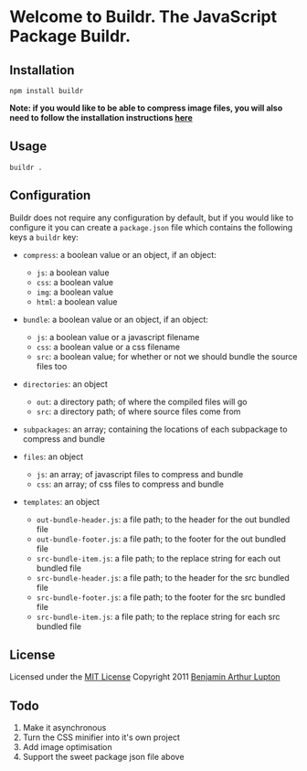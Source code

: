 # Welcome to Buildr. The JavaScript Package Buildr.


## Installation

	npm install buildr

__Note: if you would like to be able to compress image files, you will also need to follow the installation instructions [here](https://github.com/bentruyman/pulverizr/blob/master/pulverizr.js)__


## Usage

	buildr .


## Configuration

Buildr does not require any configuration by default, but if you would like to configure it you can create a `package.json` file which contains the following keys a `buildr` key:

- `compress`: a boolean value or an object, if an object:
	- `js`: a boolean value
	- `css`: a boolean value
	- `img`: a boolean value
	- `html`: a boolean value

- `bundle`: a boolean value or an object, if an object:
	- `js`: a boolean value or a javascript filename
	- `css`: a boolean value or a css filename
	- `src`: a boolean value; for whether or not we should bundle the source files too

- `directories`: an object
	- `out`: a directory path; of where the compiled files will go
	- `src`: a directory path; of where source files come from

- `subpackages`: an array; containing the locations of each subpackage to compress and bundle

- `files`: an object
	- `js`: an array; of javascript files to compress and bundle
	- `css`: an array; of css files to compress and bundle

- `templates`: an object
	- `out-bundle-header.js`: a file path; to the header for the out bundled file
	- `out-bundle-footer.js`: a file path; to the footer for the out bundled file
	- `src-bundle-item.js`: a file path; to the replace string for each out bundled file
	- `src-bundle-header.js`: a file path; to the header for the src bundled file
	- `src-bundle-footer.js`: a file path; to the footer for the src bundled file
	- `src-bundle-item.js`: a file path; to the replace string for each src bundled file


## License

Licensed under the [MIT License](http://creativecommons.org/licenses/MIT/)
Copyright 2011 [Benjamin Arthur Lupton](http://balupton.com)


## Todo

1. Make it asynchronous
2. Turn the CSS minifier into it's own project
3. Add image optimisation
4. Support the sweet package json file above

